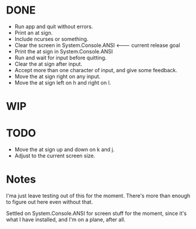# DONE

* Run app and quit without errors.
* Print an at sign.
* Include ncurses or something.
* Clear the screen in System.Console.ANSI &lt;--- current release goal
* Print the at sign in System.Console.ANSI
* Run and wait for input before quitting.
* Clear the at sign after input.
* Accept more than one character of input, and give some feedback.
* Move the at sign right on any input.
* Move the at sign left on h and right on l.

# WIP


# TODO

* Move the at sign up and down on k and j.
* Adjust to the current screen size.

# Notes

I'ma just leave testing out of this for the moment. There's more than
enough to figure out here even without that.

Settled on System.Console.ANSI for screen stuff for the moment, since
it's what I have installed, and I'm on a plane, after all.
